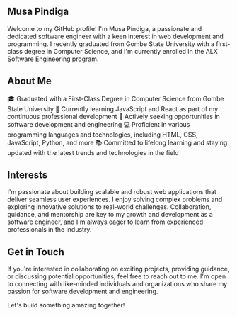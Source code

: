 ## Musa Pindiga
Welcome to my GitHub profile! I'm Musa Pindiga, a passionate and dedicated software engineer with a keen interest in web development and programming. I recently graduated from Gombe State University with a first-class degree in Computer Science, and I'm currently enrolled in the ALX Software Engineering program.

## About Me
🎓 Graduated with a First-Class Degree in Computer Science from Gombe State University
🌱 Currently learning JavaScript and React as part of my continuous professional development
💼 Actively seeking opportunities in software development and engineering
💻 Proficient in various programming languages and technologies, including HTML, CSS, JavaScript, Python, and more
📚 Committed to lifelong learning and staying updated with the latest trends and technologies in the field
## Interests
I'm passionate about building scalable and robust web applications that deliver seamless user experiences. I enjoy solving complex problems and exploring innovative solutions to real-world challenges. Collaboration, guidance, and mentorship are key to my growth and development as a software engineer, and I'm always eager to learn from experienced professionals in the industry.

## Get in Touch
If you're interested in collaborating on exciting projects, providing guidance, or discussing potential opportunities, feel free to reach out to me. I'm open to connecting with like-minded individuals and organizations who share my passion for software development and engineering.

Let's build something amazing together!

